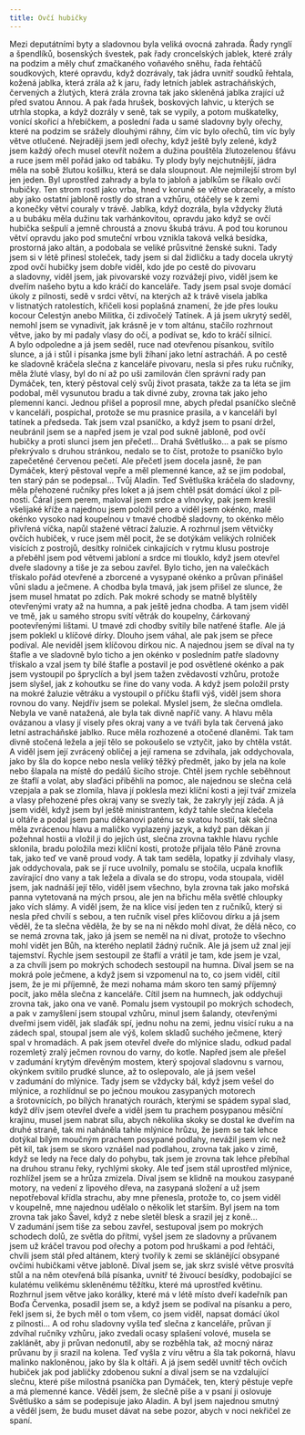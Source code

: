 ```yaml
---
title: Ovčí hubičky
---
```


Mezi deputátními byty a sladovnou byla veliká ovocná zahrada. Řady rynglí a špendlíků, bosenských švestek, pak řady croncelských jablek, které zrály na podzim a měly chuť zmačkaného voňavého sněhu, řada řehtáčů soudkových, které opravdu, když dozrávaly, tak jádra uvnitř soudků řehtala, kožená jablka, která zrála až k jaru, řady letních jablek astracháňských, červených a žlutých, která zrála zrovna tak jako skleněná jablka zrající už před svatou Annou. A pak řada hrušek, boskových lahvic, u kterých se utrhla stopka, a když dozrály v seně, tak se vypily, a potom muškatelky, vonící skořicí a hřebíčkem, a poslední řada u samé sladovny byly ořechy, které na podzim se srážely dlouhými ráhny, čím víc bylo ořechů, tím víc byly větve otlučené. Nejraději jsem jedl ořechy, když ještě byly zelené, když jsem každý ořech musel otevřít nožem a dužina pouštěla žlutozelenou šťávu a ruce jsem měl pořád jako od tabáku. Ty plody byly nejchutnější, jádra měla na sobě žlutou košilku, která se dala sloupnout. Ale nejmilejší strom byl jen jeden. Byl uprostřed zahrady a byla to jabloň a jablkům se říkalo ovčí hubičky. Ten strom rostl jako vrba, hned v koruně se větve obracely, a místo aby jako ostatní jabloně rostly do stran a vzhůru, otáčely se k zemi a konečky větví couraly v trávě. Jablka, když dozrála, byla vždycky žlutá a u bubáku měla dužinu tak varhánkovitou, opravdu jako když se ovčí hubička sešpulí a jemně chroustá a znovu škubá trávu. A pod tou korunou větví opravdu jako pod smuteční vrbou vznikla taková velká besídka, prostorná jako altán, a podobala se veliké průsvitné ženské sukni. Tady jsem si v létě přinesl stoleček, tady jsem si dal židličku a tady docela ukrytý zpod ovčí hubičky jsem dobře viděl, kdo jde po cestě do pivovaru a sladovny, viděl jsem, jak pivovarské vozy rozvážejí pivo, viděl jsem ke dveřím našeho bytu a kdo kráčí do kanceláře. Tady jsem psal svoje domácí úkoly z pilnosti, sedě v srdci větví, na kterých až k trávě visela jablka v listnatých ratolestích, křičeli kosi poplašná znamení, že jde přes louku kocour Celestýn anebo Militka, či zdivočelý Tatínek. A já jsem ukrytý seděl, nemohl jsem se vynadivit, jak krásně je v tom altánu, stačilo rozhrnout větve, jako by mi padaly vlasy do očí, a podívat se, kdo to kráčí silnicí. A bylo odpoledne a já jsem seděl, ruce nad otevřenou písankou, svítilo slunce, a já i stůl i písanka jsme byli žíhaní jako letní astracháň. A po cestě ke sladovně kráčela slečna z kanceláře pivovaru, nesla si přes ruku ručníky, měla žluté vlasy, byl do ní až po uši zamilován člen správní rady pan Dymáček, ten, který pěstoval celý svůj život prasata, takže za ta léta se jim podobal, měl vysunutou bradu a tak divné zuby, zrovna tak jako jeho plemenní kanci. Jednou přišel a poprosil mne, abych předal psaníčko slečně v kanceláři, pospíchal, protože se mu prasnice prasila, a v kanceláři byl tatínek a předseda. Tak jsem vzal psaníčko, a když jsem to psaní držel, neubránil jsem se a napřed jsem je vzal pod sukně jabloně, pod ovčí hubičky a proti slunci jsem jen přečetl… Drahá Světluško… a pak se písmo překrývalo s druhou stránkou, nedalo se to číst, protože to psaníčko bylo zapečetěné červenou pečetí. Ale přečetl jsem docela jasně, že pan Dymáček, který pěstoval vepře a měl plemenné kance, až se jim podobal, ten starý pán se podepsal… Tvůj Aladin. Teď Světluška kráčela do sladovny, měla přehozené ručníky přes loket a já jsem chtěl psát domácí úkol z pil­nosti. Čáral jsem perem, maloval jsem srdce a vlnovky, pak jsem kreslil všelijaké kříže a najednou jsem položil pero a viděl jsem okénko, malé okénko vysoko nad koupelnou v tmavé chodbě sladovny, to okénko mělo přivřená víčka, napůl stažené větrací žaluzie. A rozhrnul jsem větvičky ovčích hubiček, v ruce jsem měl pocit, že se dotýkám velikých rolniček visících z postrojů, desítky rolniček cinkajících v rytmu klusu postroje a přeběhl jsem pod větvemi jabloní a srdce mi tlouklo, když jsem otevřel dveře sladovny a tiše je za sebou zavřel. Bylo ticho, jen na valečkách třískalo pořád otevřené a zborcené a vysypané okénko a průvan přinášel vůni sladu a ječmene. A chodba byla tmavá, jak jsem přišel ze slunce, že jsem musel hmatat po zdích. Pak mokré schody se matně blyštěly otevřenými vraty až na humna, a pak ještě jedna chodba. A tam jsem viděl ve tmě, jak u samého stropu svítí větrák do koupelny, čárkovaný pootevřenými lištami. U tmavé zdi chodby svítily bíle natřené štafle. Ale já jsem poklekl u klíčové dírky. Dlouho jsem váhal, ale pak jsem se přece podíval. Ale neviděl jsem klíčovou dírkou nic. A najednou jsem se díval na ty štafle a ve sladovně bylo ticho a jen okénko v posledním patře sladovny třískalo a vzal jsem ty bílé štafle a postavil je pod osvětlené okénko a pak jsem vystoupil po špryclích a byl jsem tažen zvědavostí vzhůru, protože jsem slyšel, jak z kohoutku se řine do vany voda. A když jsem položil prsty na mokré žaluzie větráku a vystoupil o příčku štaflí výš, viděl jsem shora rovnou do vany. Nejdřív jsem se polekal. Myslel jsem, že slečna omdlela. Nebyla ve vaně natažená, ale byla tak divně napříč vany. A hlavu měla ovázanou a vlasy jí visely přes okraj vany a ve tváři byla tak červená jako letní astracháňské jablko. Ruce měla rozhozené a otočené dlaněmi. Tak tam divně stočená ležela a její tělo se pokoušelo se vztyčit, jako by chtěla vstát. A viděl jsem její zvrácený obličej a její ramena se zdvihala, jak oddychovala, jako by šla do kopce nebo nesla veliký těžký předmět, jako by jela na kole nebo šlapala na místě do pedálů šicího stroje. Chtěl jsem rychle seběhnout ze štaflí a volat, aby slaďáci přiběhli na pomoc, ale najednou se slečna celá vzepjala a pak se zlomila, hlava jí poklesla mezi klíční kosti a její tvář zmizela a vlasy přehozené přes okraj vany se svezly tak, že zakryly její záda. A já jsem viděl, když jsem byl ještě ministrantem, když tahle slečna klečela u oltáře a podal jsem panu děkanovi paténu se svatou hostií, tak slečna měla zvrácenou hlavu a maličko vyplazený jazyk, a když pan děkan jí požehnal hostii a vložil ji do jejích úst, slečna zrovna takhle hlavu rychle sklonila, bradu položila mezi klíční kosti, protože přijala tělo Páně zrovna tak, jako teď ve vaně proud vody. A tak tam seděla, lopatky jí zdvihaly vlasy, jak oddychovala, pak se jí ruce uvolnily, pomalu se stočila, ucpala knoflík zavírající dno vany a tak ležela a dívala se do stropu, voda stoupala, viděl jsem, jak nadnáší její tělo, viděl jsem všechno, byla zrovna tak jako mořská panna vytetovaná na mých prsou, ale jen na břichu měla světlé chloupky jako vích slámy. A viděl jsem, že na klice visí jeden ten z ručníků, který si nesla před chvílí s sebou, a ten ručník visel přes klíčovou dírku a já jsem věděl, že ta slečna věděla, že by se na ni někdo mohl dívat, že dělá něco, co se nemá zrovna tak, jako já jsem se neměl na ni dívat, protože to všechno mohl vidět jen Bůh, na kterého neplatil žádný ručník. Ale já jsem už znal její tajemství. Rychle jsem sestoupil ze štaflí a vrátil je tam, kde jsem je vzal, a za chvíli jsem po mokrých schodech sestoupil na humna. Díval jsem se na mokrá pole ječmene, a když jsem si vzpomenul na to, co jsem viděl, cítil jsem, že je mi příjemně, že mezi nohama mám skoro ten samý příjemný pocit, jako měla slečna z kanceláře. Cítil jsem na humnech, jak oddychuji zrovna tak, jako ona ve vaně. Pomalu jsem vystoupil po mokrých schodech, a pak v zamyšlení jsem stoupal vzhůru, minul jsem šalandy, otevřenými dveřmi jsem viděl, jak slaďák spí, jednu nohu na zemi, jednu visící ruku a na zádech spal, stoupal jsem ale výš, kolem skladů suchého ječmene, který spal v hromadách. A pak jsem otevřel dveře do mlýnice sladu, odkud padal rozemletý zralý ječmen rovnou do varny, do kotle. Napřed jsem ale přešel v zadumání krytým dřevěným mostem, který spojoval sladovnu s varnou, okýnkem svítilo prudké slunce, až to oslepovalo, ale já jsem vešel v zadumání do mlýnice. Tady jsem se vždycky bál, když jsem vešel do mlýnice, a rozhlídnul se po ječnou moukou zasypaných motorech a šrotovnících, po bílých hranatých rourách, kterými se spádem sypal slad, když dřív jsem otevřel dveře a viděl jsem tu prachem posypanou měsíční krajinu, musel jsem nabrat sílu, abych několika skoky se dostal ke dveřím na druhé straně, tak mi naháněla tahle mlýnice hrůzu, že jsem se tak lehce dotýkal bílým moučným prachem posypané podlahy, nevážil jsem víc než pět kil, tak jsem se skoro vznášel nad podlahou, zrovna tak jako v zimě, když se ledy na řece daly do pohybu, tak jsem je zrovna tak lehce přebíhal na druhou stranu řeky, rychlými skoky. Ale teď jsem stál uprostřed mlýnice, rozhlížel jsem se a hrůza zmizela. Díval jsem se klidně na moukou zasypané motory, na vedení z lipového dřeva, na zasypaná složení a už jsem nepotřeboval křídla strachu, aby mne přenesla, protože to, co jsem viděl v koupelně, mne najednou udělalo o několik let starším. Byl jsem na tom zrovna tak jako Šavel, když z nebe sletěl blesk a srazil jej z koně… V zadumání jsem tiše za sebou zavřel, sestupoval jsem po mokrých schodech dolů, ze světla do přítmí, vyšel jsem ze sladovny a průvanem jsem už kráčel travou pod ořechy a potom pod hruškami a pod řehtáči, chvíli jsem stál před altánem, který tvořily k zemi se sklánějící obsypané ovčími hubičkami větve jabloně. Díval jsem se, jak skrz svislé větve prosvítá stůl a na něm otevřená bílá písanka, uvnitř té živoucí besídky, podobající se kulatému velikému skleněnému těžítku, které má uprostřed květinu. Rozhrnul jsem větve jako korálky, které má v létě místo dveří kadeřník pan Boďa Červenka, posadil jsem se, a když jsem se podíval na písanku a pero, řekl jsem si, že bych měl o tom všem, co jsem viděl, napsat domácí úkol z pilnosti… A od rohu sladovny vyšla teď slečna z kanceláře, průvan jí zdvíhal ručníky vzhůru, jako zvedali ocasy splašení volové, musela se zaklánět, aby ji průvan nedonutil, aby se rozběhla tak, až mocný náraz průvanu by ji srazil na kolena. Teď vyšla z víru větru a šla tak pokorná, hlavu malinko nakloněnou, jako by šla k oltáři. A já jsem seděl uvnitř těch ovčích hubiček jak pod jablíčky zdobenou sukní a díval jsem se na vzdalující slečnu, které píše milostná psaníčka pan Dymáček, ten, který pěstuje vepře a má plemenné kance. Věděl jsem, že slečně píše a v psaní ji oslovuje Světluško a sám se podepisuje jako Aladin. A byl jsem najednou smutný a věděl jsem, že budu muset dávat na sebe pozor, abych v noci nekřičel ze spaní.
